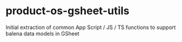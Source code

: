 # product-os-gsheet-utils
Initial extraction of common App Script / JS / TS functions to support balena data models in GSheet
